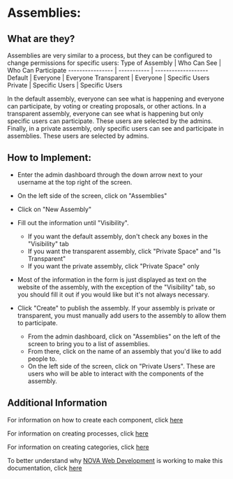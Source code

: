 # Assemblies:

## What are they?
Assemblies are very similar to a process, but they can be configured to change
permissions for specific users:
Type of Assembly | Who Can See | Who Can Participate
---------------- | ----------- | -------------------
Default | Everyone | Everyone
Transparent | Everyone | Specific Users
Private | Specific Users | Specific Users

In the default assembly, everyone can see what is happening and everyone can 
participate, by voting or creating proposals, or other actions. In a transparent
assembly, everyone can see what is happening but only specific users can
participate. These users are selected by the admins. Finally, in a private
assembly, only specific users can see and participate in assemblies. These users
are selected by admins. 

## How to Implement: 

* Enter the admin dashboard through the down arrow next to your username at the top right of the screen. 

* On the left side of the screen, click on "Assemblies"

* Click on "New Assembly"

* Fill out the information until "Visibility". 
	- If you want the default assembly, don't check any boxes in the
"Visibility" tab
	- If you want the transparent assembly, click "Private Space" and "Is 
Transparent"
	- If you want the private assembly, click "Private Space" only
* Most of the information in the form is just displayed as text on the website 
of the assembly, with the exception of the "Visibility" tab, so you should fill
it out if you would like but it's not always necessary. 
* Click "Create" to publish the assembly. If your assembly is private or
transparent, you must manually add users to the assembly to allow them to 
participate.
	- From the admin dashboard, click on "Assemblies" on the left of the
screen to bring you to a list of assemblies.
	- From there, click on the name of an assembly that you'd like to add
people to. 
	- On the left side of the screen, click on "Private Users". These are 
users who will be able to interact with the components of the assembly.  

## Additional Information

For information on how to create each component, click [here]()

For information on creating processes, click [here](https://github.com/jelkner/decidim2021summer-sprint/blob/main/decidim_documentation/process_creation.md)

For information on creating categories, click [here]()

To better understand why [NOVA Web Development](https://novawebdevelopment.org/) is working to make this documentation, click [here](https://github.com/jelkner/decidim2021summer-sprint/blob/main/decidim_documentation/docs_explanation.md)

